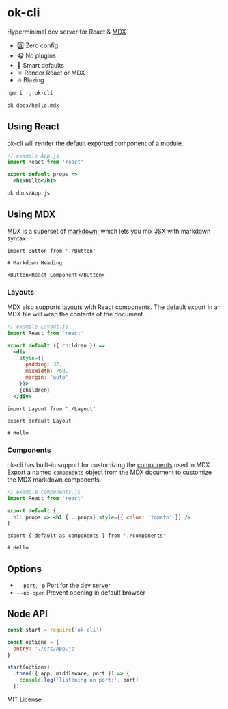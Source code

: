 
# ok-cli

Hyperminimal dev server for React & [MDX][]

- :zero: Zero config
- :headphones: No plugins
- 🧠 Smart defaults
- :atom_symbol: Render React or MDX
- :fire: Blazing

```sh
npm i -g ok-cli
```

```sh
ok docs/hello.mdx
```

## Using React

ok-cli will render the default exported component of a module.

```jsx
// example App.js
import React from 'react'

export default props =>
  <h1>Hello</h1>
```

```sh
ok docs/App.js
```

## Using MDX

MDX is a superset of [markdown][],
which lets you mix [JSX][] with markdown syntax.

```mdx
import Button from './Button'

# Markdown Heading

<Button>React Component</Button>
```

### Layouts

MDX also supports [layouts][] with React components.
The default export in an MDX file will wrap the contents of the document.

```jsx
// example Layout.js
import React from 'react'

export default ({ children }) =>
  <div
    style={{
      padding: 32,
      maxWidth: 768,
      margin: 'auto'
    }}>
    {children}
  </div>
```

```mdx
import Layout from './Layout'

export default Layout

# Hello
```

### Components

ok-cli has built-in support for customizing the [components][] used in MDX.
Export a named `components` object from the MDX document to customize the MDX markdown components.

```jsx
// example components.js
import React from 'react'

export default {
  h1: props => <h1 {...props} style={{ color: 'tomato' }} />
}
```

```mdx
export { default as components } from './components'

# Hello
```

## Options

- `--port`, `-p` Port for the dev server
- `--no-open` Prevent opening in default browser

## Node API

```js
const start = require('ok-cli')

const options = {
  entry: './src/App.js'
}

start(options)
  .then(({ app, middleware, port }) => {
    console.log('listening on port:', port)
  })
```

MIT License

[x0]: https://compositor/x0
[MDX]: https://github.com/mdx-js/mdx
[markdown]: https://daringfireball.net/projects/markdown/syntax
[JSX]: https://facebook.github.io/jsx/
[layouts]: https://github.com/mdx-js/mdx#export-default
[components]: https://github.com/mdx-js/mdx#component-customization
